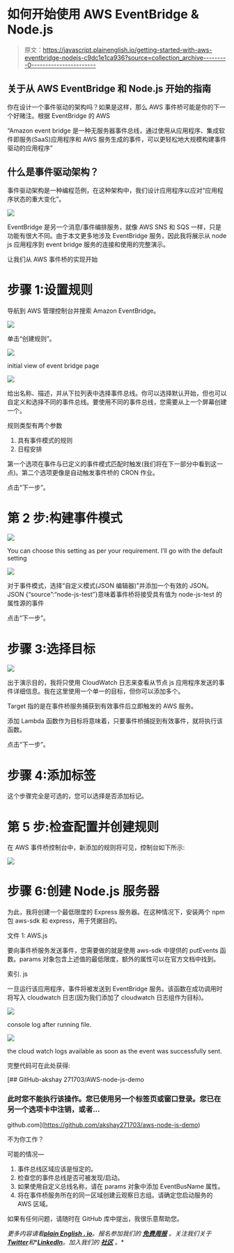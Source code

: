 # 如何开始使用 AWS EventBridge & Node.js

> 原文：<https://javascript.plainenglish.io/getting-started-with-aws-eventbridge-nodejs-c9dc1e1ca936?source=collection_archive---------0----------------------->

## 关于从 AWS EventBridge 和 Node.js 开始的指南

你在设计一个事件驱动的架构吗？如果是这样，那么 AWS 事件桥可能是你的下一个好赌注。根据 EventBridge 的 AWS

“Amazon event bridge 是一种无服务器事件总线，通过使用从应用程序、集成软件即服务(SaaS)应用程序和 AWS 服务生成的事件，可以更轻松地大规模构建事件驱动的应用程序”

## 什么是事件驱动架构？

事件驱动架构是一种编程范例，在这种架构中，我们设计应用程序以应对“应用程序状态的重大变化”。

![](img/6d59fed2467e8894ff7d1d062f4fd990.png)

EventBridge 是另一个消息/事件编排服务，就像 AWS SNS 和 SQS 一样，只是功能有很大不同。由于本文更多地涉及 EventBridge 服务，因此我将展示从 node js 应用程序到 event bridge 服务的连接和使用的完整演示。

让我们从 AWS 事件桥的实现开始

# 步骤 1:设置规则

导航到 AWS 管理控制台并搜索 Amazon EventBridge。

![](img/b870b70c0797a3cdfdc2d9328c0ea6b2.png)

单击“创建规则”。

![](img/8e02ca5dadbfcfdf99411ed19546a1ac.png)

initial view of event bridge page

![](img/844715ae3bfd25a6aa5872c004d9c26a.png)

给出名称、描述，并从下拉列表中选择事件总线。你可以选择默认开始，但也可以自定义和选择不同的事件总线。要使用不同的事件总线，您需要从上一个屏幕创建一个。

规则类型有两个参数

1.  具有事件模式的规则
2.  日程安排

第一个选项在事件与已定义的事件模式匹配时触发(我们将在下一部分中看到这一点)。第二个选项更像是自动触发事件桥的 CRON 作业。

点击“下一步”。

# **第 2 步:构建事件模式**

![](img/bb247d479a526f1118aae2ef37ed9337.png)

You can choose this setting as per your requirement. I’ll go with the default setting

![](img/d4bac932912c80996bfbd867135b16b8.png)

对于事件模式，选择“自定义模式(JSON 编辑器)”并添加一个有效的 JSON。JSON {“source”:“node-js-test”}意味着事件桥将接受具有值为 node-js-test 的属性源的事件

点击“下一步”。

# 步骤 3:选择目标

![](img/d442b14454a18b9ef2975ee284adda3b.png)

出于演示目的，我将只使用 CloudWatch 日志来查看从节点 js 应用程序发送的事件详细信息。我在这里使用一个单一的目标，但你可以添加多个。

Target 指的是在事件桥服务捕获到有效事件后立即触发的 AWS 服务。

添加 Lambda 函数作为目标将意味着，只要事件桥捕捉到有效事件，就将执行该函数。

点击“下一步”。

# 步骤 4:添加标签

这个步骤完全是可选的，您可以选择是否添加标记。

# 第 5 步:检查配置并创建规则

在 AWS 事件桥控制台中，新添加的规则将可见，控制台如下所示:

![](img/ae00bdb0895deeec7045e66924dee29c.png)

# 步骤 6:创建 Node.js 服务器

为此，我将创建一个最低限度的 Express 服务器。在这种情况下，安装两个 npm 包 aws-sdk 和 express，用于凭据目的。

文件 1: AWS.js

要向事件桥服务发送事件，您需要做的就是使用 aws-sdk 中提供的 putEvents 函数。params 对象包含上述值的最低限度，额外的属性可以在官方文档中找到。

索引. js

一旦运行该应用程序，事件将被发送到 EventBridge 服务。该函数在成功调用时将写入 cloudwatch 日志(因为我们添加了 cloudwatch 日志组作为目标)。

![](img/bd4371fce8540eb1f4136d3ba62afa69.png)

console log after running file.

![](img/0857af7357bb0fa92e3797fbda6f33fb.png)

the cloud watch logs available as soon as the event was successfully sent.

完整代码可在此处获得:

[](https://github.com/akshay271703/aws-node-js-demo) [## GitHub-akshay 271703/AWS-node-js-demo

### 此时您不能执行该操作。您已使用另一个标签页或窗口登录。您已在另一个选项卡中注销，或者…

github.com](https://github.com/akshay271703/aws-node-js-demo) 

不为你工作？

可能的情况—

1.  事件总线区域应该是恒定的。
2.  检查您的事件总线是否可被发现/启动。
3.  如果使用自定义总线名称，请在 params 对象中添加 EventBusName 属性。
4.  将在事件桥服务所在的同一区域创建云观察日志组。请确定您启动服务的 AWS 区域。

如果有任何问题，请随时在 GitHub 库中提出，我很乐意帮助您。

*更多内容请看*[***plain English . io***](https://plainenglish.io/)*。报名参加我们的* [***免费周报***](http://newsletter.plainenglish.io/) *。关注我们关于*[***Twitter***](https://twitter.com/inPlainEngHQ)*和**[***LinkedIn***](https://www.linkedin.com/company/inplainenglish/)*。加入我们的* [***社区***](https://discord.gg/GtDtUAvyhW) *。**